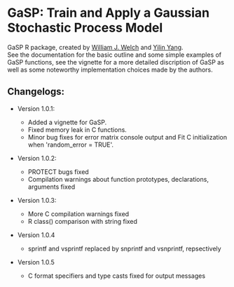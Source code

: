 # GaSP: Train and Apply a Gaussian Stochastic Process Model

GaSP R package, created by [William J. Welch](https://www.stat.ubc.ca/~will/) and [Yilin Yang](https://freddieneverleft.github.io/).  
See the documentation for the basic outline and some simple examples of GaSP functions, see the vignette for a more detailed discription of GaSP as well as some noteworthy implementation choices made by the authors.

## Changelogs:
* Version 1.0.1: 
    * Added a vignette for GaSP.
    * Fixed memory leak in C functions.
    * Minor bug fixes for error matrix console output and Fit C initialization when 'random_error = TRUE'.
    
* Version 1.0.2: 
    * PROTECT bugs fixed
    * Compilation warnings about function prototypes, declarations, arguments fixed

* Version 1.0.3: 
    * More C compilation warnings fixed
    * R class() comparison with string fixed 

* Version 1.0.4
    * sprintf and vsprintf replaced by snprintf and vsnprintf, repsectively

* Version 1.0.5
    * C format specifiers and type casts fixed for output messages